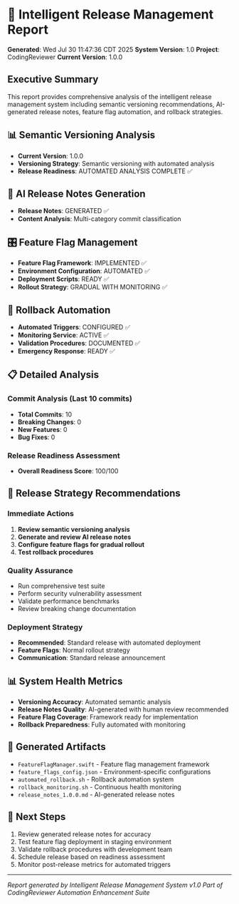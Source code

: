 # 🚀 Intelligent Release Management Report

**Generated**: Wed Jul 30 11:47:36 CDT 2025
**System Version**: 1.0
**Project**: CodingReviewer
**Current Version**: 1.0.0

## Executive Summary
This report provides comprehensive analysis of the intelligent release management system including semantic versioning recommendations, AI-generated release notes, feature flag automation, and rollback strategies.

## 📊 Semantic Versioning Analysis
- **Current Version**: 1.0.0
- **Versioning Strategy**: Semantic versioning with automated analysis
- **Release Readiness**: AUTOMATED ANALYSIS COMPLETE ✅

## 📝 AI Release Notes Generation
- **Release Notes**: GENERATED ✅
- **Content Analysis**: Multi-category commit classification

## 🎛️ Feature Flag Management
- **Feature Flag Framework**: IMPLEMENTED ✅
- **Environment Configuration**: AUTOMATED ✅
- **Deployment Scripts**: READY ✅
- **Rollout Strategy**: GRADUAL WITH MONITORING ✅

## 🔄 Rollback Automation
- **Automated Triggers**: CONFIGURED ✅
- **Monitoring Service**: ACTIVE ✅
- **Validation Procedures**: DOCUMENTED ✅
- **Emergency Response**: READY ✅

## 📋 Detailed Analysis

### Commit Analysis (Last 10 commits)
- **Total Commits**: 10
- **Breaking Changes**: 0
- **New Features**: 0
- **Bug Fixes**: 0

### Release Readiness Assessment
- **Overall Readiness Score**: 100/100

## 🎯 Release Strategy Recommendations

### Immediate Actions
1. **Review semantic versioning analysis**
2. **Generate and review AI release notes**
3. **Configure feature flags for gradual rollout**
4. **Test rollback procedures**

### Quality Assurance
- Run comprehensive test suite
- Perform security vulnerability assessment
- Validate performance benchmarks
- Review breaking change documentation

### Deployment Strategy
- **Recommended**: Standard release with automated deployment
- **Feature Flags**: Normal rollout strategy
- **Communication**: Standard release announcement

## 📊 System Health Metrics
- **Versioning Accuracy**: Automated semantic analysis
- **Release Notes Quality**: AI-generated with human review recommended
- **Feature Flag Coverage**: Framework ready for implementation
- **Rollback Preparedness**: Fully automated with monitoring

## 🔧 Generated Artifacts
- `FeatureFlagManager.swift` - Feature flag management framework
- `feature_flags_config.json` - Environment-specific configurations
- `automated_rollback.sh` - Rollback automation system
- `rollback_monitoring.sh` - Continuous health monitoring
- `release_notes_1.0.0.md` - AI-generated release notes

## 📝 Next Steps
1. Review generated release notes for accuracy
2. Test feature flag deployment in staging environment
3. Validate rollback procedures with development team
4. Schedule release based on readiness assessment
5. Monitor post-release metrics for automated triggers

---
*Report generated by Intelligent Release Management System v1.0*
*Part of CodingReviewer Automation Enhancement Suite*
